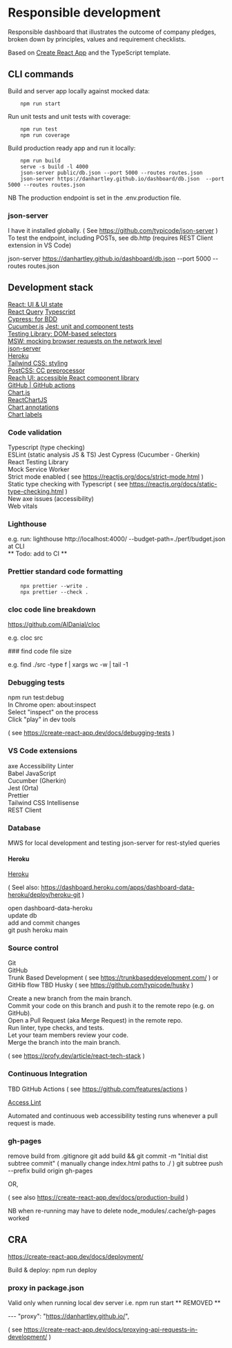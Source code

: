 # Responsible development

Responsible dashboard that illustrates the outcome of company pledges, broken down by principles, values and requirement checklists.

Based on [Create React App](https://create-react-app.dev/) and the TypeScript template.

## CLI commands

Build and server app locally against mocked data:

        npm run start

Run unit tests and unit tests with coverage:

        npm run test
        npm run coverage

Build production ready app and run it locally:

        npm run build
        serve -s build -l 4000
        json-server public/db.json --port 5000 --routes routes.json
        json-server https://danhartley.github.io/dashboard/db.json  --port 5000 --routes routes.json

NB The production endpoint is set in the .env.production file.

### json-server

I have it installed globally. ( See https://github.com/typicode/json-server )  
To test the endpoint, including POSTs, see db.http (requires REST Client extension in VS Code)

json-server https://danhartley.github.io/dashboard/db.json --port 5000 --routes routes.json

## Development stack

[React: UI & UI state](https://reactjs.org/)  
[React Query](https://react-query.tanstack.com/)
[Typescript](https://www.typescriptlang.org/)  
[Cypress: for BDD](https://cypress.io/)  
[Cucumber.js](https://cucumber.io/docs/installation/javascript/)
[Jest: unit and component tests](https://jestjs.io/)  
[Testing Library: DOM-based selectors](https://testing-library.com/)  
[MSW: mocking browser requests on the network level](https://mswjs.io/)  
[json-server](https://github.com/typicode/json-server)  
[Heroku](https://devcenter.heroku.com/)  
[Tailwind CSS: styling](https://tailwindcss.com/)  
[PostCSS: CC preprocessor](https://postcss.org/)  
[Reach UI: accessible React component library](https://reach.tech/)  
[GitHub | GitHub actions](https://github.com/features/actions)  
[Chart.js](https://www.chartjs.org/)  
[ReactChartJS](https://github.com/reactchartjs/react-chartjs-2)  
[Chart annotations](https://www.chartjs.org/chartjs-plugin-annotation/latest/)  
[Chart labels](https://chartjs-plugin-datalabels.netlify.app/)

### Code validation

Typescript (type checking)  
ESLint (static analysis JS & TS)
Jest
Cypress (Cucumber - Gherkin)  
React Testing Library  
Mock Service Worker  
Strict mode enabled ( see https://reactjs.org/docs/strict-mode.html )  
Static type checking with Typescript ( see https://reactjs.org/docs/static-type-checking.html )  
New axe issues (accessibility)  
Web vitals

### Lighthouse

e.g. run: lighthouse http://localhost:4000/ --budget-path=./perf/budget.json at CLI  
** Todo: add to CI **

### Prettier standard code formatting

        npx prettier --write .
        npx prettier --check .

### cloc code line breakdown

https://github.com/AlDanial/cloc

e.g. cloc src

### find code file size

e.g. find ./src -type f | xargs wc -w | tail -1

### Debugging tests

npm run test:debug  
In Chrome open: about:inspect  
Select "inspect" on the process  
Click "play" in dev tools

( see https://create-react-app.dev/docs/debugging-tests )

### VS Code extensions

axe Accessibility Linter  
Babel JavaScript  
Cucumber (Gherkin)  
Jest (Orta)  
Prettier  
Tailwind CSS Intellisense  
REST Client

### Database

MWS for local development and testing
json-server for rest-styled queries

#### Heroku

[Heroku](https://dashboard.heroku.com/apps)

( Seel also: https://dashboard.heroku.com/apps/dashboard-data-heroku/deploy/heroku-git )

open dashboard-data-heroku  
update db  
add and commit changes  
git push heroku main

### Source control

Git  
GitHub  
Trunk Based Development ( see https://trunkbaseddevelopment.com/ ) or GitHib flow TBD
Husky ( see https://github.com/typicode/husky )

Create a new branch from the main branch.  
Commit your code on this branch and push it to the remote repo (e.g. on GitHub).  
Open a Pull Request (aka Merge Request) in the remote repo.  
Run linter, type checks, and tests.  
Let your team members review your code.  
Merge the branch into the main branch.

( see https://profy.dev/article/react-tech-stack )

### Continuous Integration

TBD GitHub Actions ( see https://github.com/features/actions )

[Access Lint](https://accesslint.com/)

Automated and continuous web accessibility testing runs whenever a pull request is made.

### gh-pages

remove build from .gitignore
git add build && git commit -m "Initial dist subtree commit"
( manually change index.html paths to ./ )
git subtree push --prefix build origin gh-pages

OR,

( see also https://create-react-app.dev/docs/production-build )

NB when re-running may have to delete node_modules/.cache/gh-pages worked

## CRA

https://create-react-app.dev/docs/deployment/

Build & deploy: npm run deploy

### proxy in package.json

Valid only when running local dev server i.e. npm run start ** REMOVED **

--- "proxy": "https://danhartley.github.io/",

( see https://create-react-app.dev/docs/proxying-api-requests-in-development/ )
